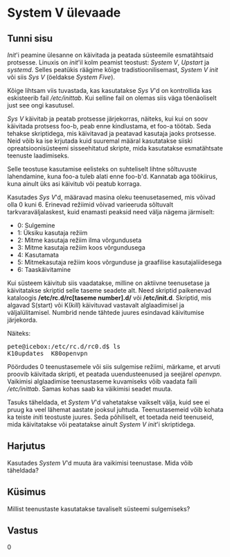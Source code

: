 ﻿# System V ülevaade

## Tunni sisu

*Init*'i peamine ülesanne on käivitada ja peatada süsteemile esmatähtsaid protsesse. Linuxis on *init*'il kolm peamist teostust: *System V*, *Upstart* ja *systemd*. Selles peatükis räägime kõige tradistioonilisemast, *System V init* või siis *Sys V* (öeldakse *System Five*).

Kõige lihtsam viis tuvastada, kas kasutatakse *Sys V*'d on kontrollida kas eskisteerib fail */etc/inittab*. Kui selline fail on olemas siis väga tõenäoliselt just see ongi kasutusel. 

*Sys V* käivitab ja peatab protsesse järjekorras, näiteks, kui kui on soov käivitada protsess foo-b, peab enne kindlustama, et foo-a töötab. Seda tehakse skriptidega, mis käivitavad ja peatavad kasutaja jaoks protsesse. Neid võib ka ise krjutada kuid suuremal määral kasutatakse siiski opreatsioonisüsteemi sisseehitatud skripte, mida kasutatakse esmatähtsate teenuste laadimiseks.

Selle teostuse kasutamise eelisteks on suhteliselt lihtne sõltuvuste lahendamine, kuna foo-a tuleb alati enne foo-b'd. Kannatab aga töökiirus, kuna ainult üks asi käivitub või peatub korraga.

Kasutades *Sys V*'d, määravad masina oleku teenusetasemed, mis võivad olla 0 kuni 6. Erinevad režiimid võivad varieeruda sõltuvalt tarkvaraväljalaskest, kuid enamasti peaksid need välja nägema järmiselt:

<ul>
<li>0: Sulgemine</li>
<li>1: Üksiku kasutaja režiim</li>
<li>2: Mitme kasutaja režiim ilma võrgunduseta</li>
<li>3: Mitme kasutaja režiim koos võrgundusega</li>
<li>4: Kasutamata</li>
<li>5: Mitmekasutaja režiim koos võrgunduse ja graafilise kasutajaliidesega</li>
<li>6: Taaskäivitamine</li>
</ul>

Kui süsteem käivitub siis vaadatakse, milline on aktiivne teenusetase ja käivitatakse skriptid selle taseme seadete alt. Need skriptid paikenevad kataloogis <b>/etc/rc.d/rc[taseme number].d/</b> või <b>/etc/init.d</b>. Skriptid, mis algavad S(start) või K(*kill*) käivituvad vastavalt alglaadimisel ja väljalülitamisel. Numbrid nende tähtede juures esindavad käivitumise järjekorda.

Näiteks:

<pre>
pete@icebox:/etc/rc.d/rc0.d$ ls
K10updates  K80openvpn        
</pre>

Pöördudes 0 teenustasemele või siis sulgemise režiimi, märkame, et arvuti proovib käivitada skripti, et peatada uuendusteenused ja seejärel *openvpn*. Vaikimisi alglaadimise teenustaseme kuvamiseks võib vaadata faili */etc/inittab*. Samas kohas saab ka väikimisi seadet muuta.

Tasuks täheldada, et *System V*'d vahetatakse vaikselt välja, kuid see ei pruug ka veel lähemat aastate jooksul juhtuda. Teenustasemeid võib kohata ka teiste *init*i teostuste juures. Seda põhiliselt, et toetada neid teenuseid, mida käivitatakse või peatatakse ainult *System V init*'i skriptidega.

## Harjutus

Kasutades *System V*'d muuta ära vaikimisi teenustase. Mida võib täheldada?

## Küsimus

Millist teenustaste kasutatakse tavaliselt süsteemi sulgemiseks?

## Vastus

0
